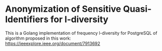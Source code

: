 Anonymization of Sensitive Quasi-Identifiers for l-diversity
=
This is a Golang implementation of frequency l-diversity for PostgreSQL of algorithm 
proposed in this work: https://ieeexplore.ieee.org/document/7913692
